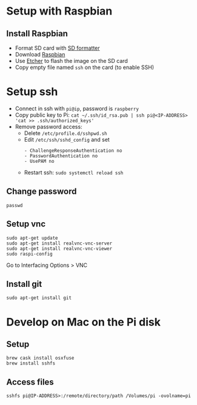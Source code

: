 # Setup with Raspbian

## Install Raspbian

- Format SD card with [SD formatter](https://www.sdcard.org/downloads/formatter_4/index.html)
- Download [Raspbian](https://www.raspberrypi.org/downloads/)
- Use [Etcher](https://etcher.io) to flash the image on the SD card
- Copy empty file named `ssh` on the card (to enable SSH)

# Setup ssh

- Connect in ssh with `pi@ip`, password is `raspberry`
- Copy public key to Pi: `cat ~/.ssh/id_rsa.pub | ssh pi@<IP-ADDRESS> 'cat >> .ssh/authorized_keys'`
- Remove password access:
  - Delete `/etc/profile.d/sshpwd.sh`
  - Edit `/etc/ssh/sshd_config` and set
    ```
    - ChallengeResponseAuthentication no
    - PasswordAuthentication no
    - UsePAM no
    ```
  - Restart ssh: `sudo systemctl reload ssh`

## Change password

`passwd`

## Setup vnc

```
sudo apt-get update 
sudo apt-get install realvnc-vnc-server 
sudo apt-get install realvnc-vnc-viewer
sudo raspi-config
```

Go to Interfacing Options > VNC

## Install git

`sudo apt-get install git`

# Develop on Mac on the Pi disk

## Setup

```
brew cask install osxfuse
brew install sshfs
```

## Access files

`sshfs pi@IP-ADDRESS>:/remote/directory/path /Volumes/pi -ovolname=pi`
